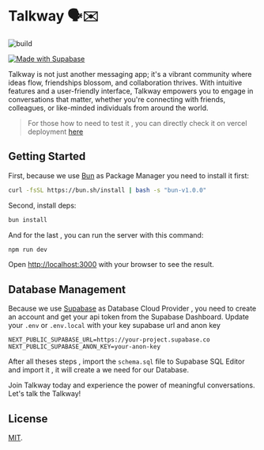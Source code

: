 # Talkway 🗣️✉️

![build](https://github.com/kinotio/talkway/workflows/build/badge.svg)

<!-- ![license](https://img.shields.io/github/license/kinotio/talkway?color=success) -->

[![Made with Supabase](https://supabase.com/badge-made-with-supabase-dark.svg)](https://supabase.com)

Talkway is not just another messaging app; it's a vibrant community where ideas flow, friendships blossom, and collaboration thrives. With intuitive features and a user-friendly interface, Talkway empowers you to engage in conversations that matter, whether you're connecting with friends, colleagues, or like-minded individuals from around the world.

> For those how to need to test it , you can directly check it on vercel deployment [here](https://talkway.vercel.app/)

## Getting Started

First, because we use [Bun](https://bun.sh/) as Package Manager you need to install it first:

```bash
curl -fsSL https://bun.sh/install | bash -s "bun-v1.0.0"
```

Second, install deps:

```bash
bun install
```

And for the last , you can run the server with this command:

```bash
npm run dev
```

Open [http://localhost:3000](http://localhost:3000) with your browser to see the result.

## Database Management

Because we use [Supabase](https://supabase.com/) as Database Cloud Provider , you need to create an account and get your api token from the Supabase Dashboard.
Update your `.env` or `.env.local` with your key supabase url and anon key

```env
NEXT_PUBLIC_SUPABASE_URL=https://your-project.supabase.co
NEXT_PUBLIC_SUPABASE_ANON_KEY=your-anon-key
```

After all theses steps , import the `schema.sql` file to Supabase SQL Editor and import it , it will create a we need for our Database.

Join Talkway today and experience the power of meaningful conversations. Let's talk the Talkway!

## License

[MIT](LICENSE).

